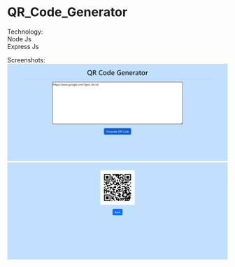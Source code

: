 # QR_Code_Generator
Technology:<br>
Node Js <br>
Express Js

Screenshots:
<img src="https://github.com/R-Sree-Vani/QR_Code_Generator/blob/main/Screenshot%20(153).png">
<img src="https://github.com/R-Sree-Vani/QR_Code_Generator/blob/main/Screenshot%20(154).png">
<img src="">
